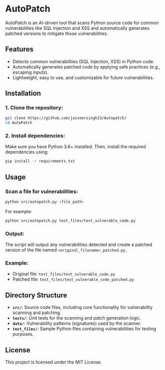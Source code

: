 # AutoPatch

AutoPatch is an AI-driven tool that scans Python source code for common vulnerabilities like SQL Injection and XSS and automatically generates patched versions to mitigate those vulnerabilities.

## Features
- Detects common vulnerabilities (SQL Injection, XSS) in Python code.
- Automatically generates patched code by applying safe practices (e.g., escaping inputs).
- Lightweight, easy to use, and customizable for future vulnerabilities.

## Installation

### 1. Clone the repository:
```bash
git clone https://github.com/jaiveersingh23/Autopatch/
cd AutoPatch
```

### 2. Install dependencies:
Make sure you have Python 3.6+ installed. Then, install the required dependencies using:
```bash
pip install -r requirements.txt
```

## Usage

### Scan a file for vulnerabilities:
```bash
python src/autopatch.py <file_path>
```

For example:
```bash
python src/autopatch.py test_files/test_vulnerable_code.py
```

### Output:
The script will output any vulnerabilities detected and create a patched version of the file named `<original_filename>_patched.py`.

### Example:
- Original file: `test_files/test_vulnerable_code.py`
- Patched file: `test_files/test_vulnerable_code_patched.py`

## Directory Structure
- **`src/`**: Source code files, including core functionality for vulnerability scanning and patching.
- **`tests/`**: Unit tests for the scanning and patch generation logic.
- **`data/`**: Vulnerability patterns (signatures) used by the scanner.
- **`test_files/`**: Sample Python files containing vulnerabilities for testing purposes.

## License
This project is licensed under the MIT License.
